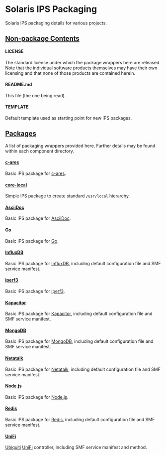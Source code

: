 # Solaris IPS Packaging
Solaris IPS packaging details for various projects.


## <u>Non-package Contents</u>

#### LICENSE
The standard license under which the package wrappers here are released.  Note that the individual software products themselves may have their own licensing and that none of those products are contained herein.

#### README.md
This file (the one being read).

#### TEMPLATE
Default template used as starting point for new IPS packages.


## <u>Packages</u>
A list of packaging wrappers provided here.  Further details may be found within each component directory.

#### [c-ares](c-ares)   
Basic IPS package for [c-ares](https://c-ares.haxx.se/).

#### [core-local](core-local)   
Simple IPS package to create standard `/usr/local` hierarchy.

#### [AsciiDoc](AsciiDoc)   
Basic IPS package for [AsciiDoc](http://asciidoc.org).

#### [Go](Go)   
Basic IPS package for [Go](https://golang.org).

#### [InfluxDB](InfluxDB)  
Basic IPS package for [InfluxDB](https://influxdata.com/), including default configuration file and SMF service manifest.

#### [iperf3](iperf3)   
Basic IPS package for [iperf3](http://software.es.net/iperf).

#### [Kapacitor](Kapacitor)  
Basic IPS package for [Kapacitor](https://influxdata.com/), including default configuration file and SMF service manifest.

#### [MongoDB](MongoDB)  
Basic IPS package for [MongoDB](https://www.mongodb.com), including default configuration file and SMF service manifest.

#### [Netatalk](Netatalk)  
Basic IPS package for [Netatalk](http://netatalk.sourceforge.net), including default configuration file and SMF service manifest.

#### [Node.js](Node.js)   
Basic IPS package for [Node.js](https://nodejs.org/).

#### [Redis](Redis)   
Basic IPS package for [Redis](https://redis.io), including default configuration file and SMF service manifest.

#### [UniFi](UniFi)   
[Ubiquiti](https://www.ubnt.com) [UniFi](https://unifi-sdn.ubnt.com) controller, including SMF service manifest and method.
